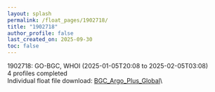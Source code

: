 ```yaml
---
layout: splash
permalink: /float_pages/1902718/
title: "1902718"
author_profile: false
last_created_on: 2025-09-30
toc: false
---
```

 
1902718: GO-BGC, WHOI (2025-01-05T20:08 to 2025-02-05T03:08)\
4 profiles completed\
Individual float file download: [BGC_Argo_Plus_Global](https://ftp.soest.hawaii.edu/bgc_argo_plus/Individual_Floats/outliers_removed/1902718_Sprof_processed.nc)\
